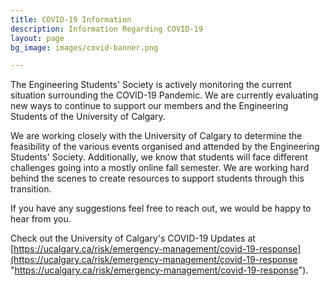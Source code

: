 ```yaml
---
title: COVID-19 Information
description: Information Regarding COVID-19
layout: page
bg_image: images/covid-banner.png

---
```

The Engineering Students' Society is actively monitoring the current situation surrounding the COVID-19 Pandemic. We are currently evaluating new ways to continue to support our members and the Engineering Students of the University of Calgary.

We are working closely with the University of Calgary to determine the feasibility of the various events organised and attended by the Engineering Students' Society. Additionally, we know that students will face different challenges going into a mostly online fall semester. We are working hard behind the scenes to create resources to support students through this transition.

If you have any suggestions feel free to reach out, we would be happy to hear from you.

Check out the University of Calgary's COVID-19 Updates at [https://ucalgary.ca/risk/emergency-management/covid-19-response](https://ucalgary.ca/risk/emergency-management/covid-19-response "https://ucalgary.ca/risk/emergency-management/covid-19-response").